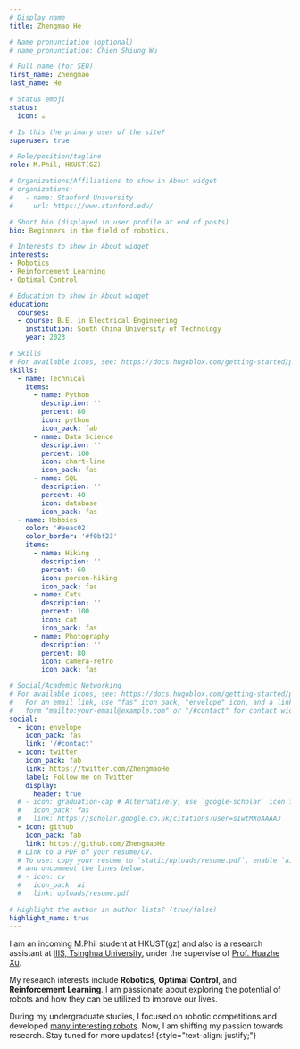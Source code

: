 ```yaml
---
# Display name
title: Zhengmao He

# Name pronunciation (optional)
# name_pronunciation: Chien Shiung Wu

# Full name (for SEO)
first_name: Zhengmao
last_name: He

# Status emoji
status:
  icon: ☕️

# Is this the primary user of the site?
superuser: true

# Role/position/tagline
role: M.Phil, HKUST(GZ)

# Organizations/Affiliations to show in About widget
# organizations:
#   - name: Stanford University
#     url: https://www.stanford.edu/

# Short bio (displayed in user profile at end of posts)
bio: Beginners in the field of robotics.

# Interests to show in About widget
interests:
- Robotics
- Reinforcement Learning
- Optimal Control

# Education to show in About widget
education:
  courses:
  - course: B.E. in Electrical Engineering
    institution: South China University of Technology
    year: 2023

# Skills
# For available icons, see: https://docs.hugoblox.com/getting-started/page-builder/#icons
skills:
  - name: Technical
    items:
      - name: Python
        description: ''
        percent: 80
        icon: python
        icon_pack: fab
      - name: Data Science
        description: ''
        percent: 100
        icon: chart-line
        icon_pack: fas
      - name: SQL
        description: ''
        percent: 40
        icon: database
        icon_pack: fas
  - name: Hobbies
    color: '#eeac02'
    color_border: '#f0bf23'
    items:
      - name: Hiking
        description: ''
        percent: 60
        icon: person-hiking
        icon_pack: fas
      - name: Cats
        description: ''
        percent: 100
        icon: cat
        icon_pack: fas
      - name: Photography
        description: ''
        percent: 80
        icon: camera-retro
        icon_pack: fas

# Social/Academic Networking
# For available icons, see: https://docs.hugoblox.com/getting-started/page-builder/#icons
#   For an email link, use "fas" icon pack, "envelope" icon, and a link in the
#   form "mailto:your-email@example.com" or "/#contact" for contact widget.
social:
  - icon: envelope
    icon_pack: fas
    link: '/#contact'
  - icon: twitter
    icon_pack: fab
    link: https://twitter.com/ZhengmaoHe
    label: Follow me on Twitter
    display:
      header: true
  # - icon: graduation-cap # Alternatively, use `google-scholar` icon from `ai` icon pack
  #   icon_pack: fas
  #   link: https://scholar.google.co.uk/citations?user=sIwtMXoAAAAJ
  - icon: github
    icon_pack: fab
    link: https://github.com/ZhengmaoHe
  # Link to a PDF of your resume/CV.
  # To use: copy your resume to `static/uploads/resume.pdf`, enable `ai` icons in `params.yaml`,
  # and uncomment the lines below.
  # - icon: cv
  #   icon_pack: ai
  #   link: uploads/resume.pdf

# Highlight the author in author lists? (true/false)
highlight_name: true
---
```


I am an incoming M.Phil student at HKUST(gz) and also is a research assistant at [IIIS, Tsinghua University](https://iiis.tsinghua.edu.cn/en/), under the supervise of [Prof. Huazhe Xu](http://hxu.rocks/). 

My research interests include **Robotics**, **Optimal Control**, and **Reinforcement Learning**. I am passionate about exploring the potential of robots and how they can be utilized to improve our lives. 

During my undergraduate studies, I focused on robotic competitions and developed [many interesting robots](/#projects). Now, I am shifting my passion towards research. Stay tuned for more updates!
{style="text-align: justify;"}
